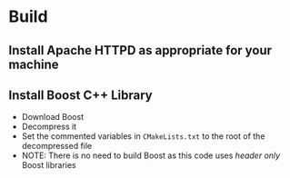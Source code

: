 # Build
## Install Apache HTTPD as appropriate for your machine
## Install Boost C++ Library
- Download Boost
- Decompress it
- Set the commented variables in `CMakeLists.txt` to the root of the decompressed file
- NOTE: There is no need to build Boost as this code uses _header only_ Boost libraries